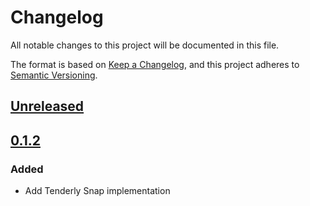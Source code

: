 # Changelog
All notable changes to this project will be documented in this file.

The format is based on [Keep a Changelog](https://keepachangelog.com/en/1.0.0/),
and this project adheres to [Semantic Versioning](https://semver.org/spec/v2.0.0.html).

## [Unreleased]

## [0.1.2]
### Added
- Add Tenderly Snap implementation

[Unreleased]: https://github.com/Tenderly/tenderly-snap/compare/@tenderly/metamask-snap@0.1.2...HEAD
[0.1.2]: https://github.com/Tenderly/tenderly-snap/releases/tag/@tenderly/metamask-snap@0.1.2
